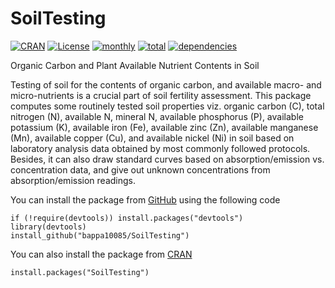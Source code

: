 # SoilTesting
[![CRAN](http://www.r-pkg.org/badges/version/SOILTESTING)]( https://CRAN.R-project.org/package=SoilTesting) [![License](https://img.shields.io/badge/license-GPL%20%28%3E=%203%29-lightgrey.svg?style=flat)](http://www.gnu.org/licenses/gpl-3.0.html) [![monthly](http://cranlogs.r-pkg.org/badges/SoilTesting)]( http://cranlogs.r-pkg.org/badges/SoilTesting) [![total](http://cranlogs.r-pkg.org/badges/grand-total/SoilTesting)](http://cranlogs.r-pkg.org/badges/grand-total/SoilTesting)  [![dependencies](https://tinyverse.netlify.com/badge/SOILTESTING)]( https://CRAN.R-project.org/package=SoilTesting)

Organic Carbon and Plant Available Nutrient Contents in Soil

Testing of soil for the contents of organic carbon, and available macro- and micro-nutrients is a crucial part of soil fertility assessment. This package computes some routinely tested soil properties viz. organic carbon (C), total nitrogen (N), available N, mineral N, available phosphorus (P), available potassium (K), available iron (Fe), available zinc (Zn), available manganese (Mn), available copper (Cu), and available nickel (Ni) in soil based on laboratory analysis data obtained by most commonly followed protocols. Besides, it can also draw standard curves based on absorption/emission vs. concentration data, and give out unknown concentrations from absorption/emission readings.

You can install the package from [GitHub](https://github.com/bappa10085/SoilTesting) using the following code
```
if (!require(devtools)) install.packages("devtools")
library(devtools)
install_github("bappa10085/SoilTesting")
````
You can also install the package from [CRAN](https://cran.r-project.org/web/packages/SoilTesting/index.html)
```
install.packages("SoilTesting")
```
